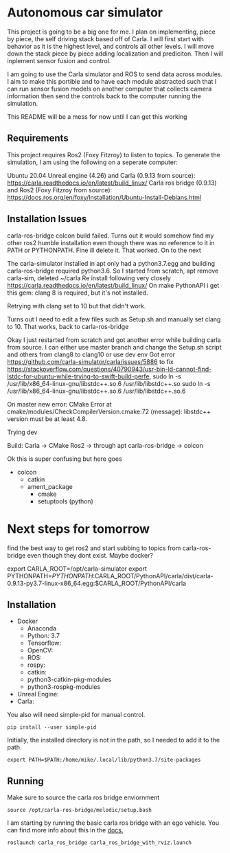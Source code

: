 # Autonomous car simulator

This project is going to be a big one for me. I plan on implementing, piece by piece, the self driving stack based off of Carla. I will first start with behavior as it is the highest level, and controls all other levels. I will move down the stack piece by piece adding localization and prediciton. Then I will inplement sensor fusion and control.

I am going to use the Carla simulator and ROS to send data across modules. I aim to make this portible and to have each module abstracted such that I can run sensor fusion models on another computer that collects camera information then send the controls back to the computer running the simulation.

This README will be a mess for now until I can get this working

## Requirements

This project requires Ros2 (Foxy Fitzroy) to listen to topics. To generate the simulation, I am using the following on a seperate computer:

Ubuntu 20.04
Unreal engine (4.26) and Carla (0.9.13 from source): https://carla.readthedocs.io/en/latest/build_linux/
Carla ros bridge (0.9.13) and Ros2 (Foxy Fitzroy from source): https://docs.ros.org/en/foxy/Installation/Ubuntu-Install-Debians.html


## Installation Issues

carla-ros-bridge colcon build failed. Turns out it would somehow find my other ros2 humble installation even though there was no reference to it in PATH or PYTHONPATH. Fine ill delete it. That worked. On to the next

The carla-simulator installed in apt only had a python3.7.egg and building carla-ros-bridge required python3.6.
So I started from scratch, apt remove carla-sim, deleted ~/carla
Re install following very closely https://carla.readthedocs.io/en/latest/build_linux/
On make PythonAPI i get this gem: clang 8 is required, but it's not installed.

Retrying with clang set to 10 but that didn't work.

Turns out I need to edit a few files such as Setup.sh and manually set clang to 10. That works, back to carla-ros-bridge

Okay I just restarted from scratch and got another error while building carla from source. I can either use master branch and change the Setup.sh script and others from clang8 to clang10 or use dev env
Got error https://github.com/carla-simulator/carla/issues/5886
to fix https://stackoverflow.com/questions/40790943/usr-bin-ld-cannot-find-lstdc-for-ubuntu-while-trying-to-swift-build-perfe,
sudo ln -s /usr/lib/x86_64-linux-gnu/libstdc++.so.6 /usr/lib/libstdc++.so
sudo ln -s /usr/lib/x86_64-linux-gnu/libstdc++.so.6 /usr/lib/libstdc++.so.6

On master new error:
CMake Error at cmake/modules/CheckCompilerVersion.cmake:72 (message):
  libstdc++ version must be at least 4.8.

  

Trying dev

Build:
Carla -> CMake
Ros2 -> through apt
carla-ros-bridge -> colcon

Ok this is super confusing but here goes

- colcon
    - catkin
    - ament_package 
        - cmake
        - setuptools (python)


# Next steps for tomorrow

find the best way to get ros2 and start subbing to topics from carla-ros-bridge even though they dont exist. Maybe docker? 

export CARLA_ROOT=/opt/carla-simulator
export PYTHONPATH=$PYTHONPATH:$CARLA_ROOT/PythonAPI/carla/dist/carla-0.9.13-py3.7-linux-x86_64.egg:$CARLA_ROOT/PythonAPI/carla

## Installation


- Docker
    - Anaconda
    - Python: 3.7
    - Tensorflow:
    - OpenCV:
    - ROS:
    - rospy:
    - catkin: 
    - python3-catkin-pkg-modules
    - python3-rospkg-modules
- Unreal Engine: 
- Carla: 

You also will need simple-pid for manual control.

`pip install --user simple-pid`

Initially, the installed directory is not in the path, so I needed to add it to the path.

`export PATH=$PATH:/home/mike/.local/lib/python3.7/site-packages`

## Running

Make sure to source the carla ros bridge enviornment

`source /opt/carla-ros-bridge/melodic/setup.bash`

I am starting by running the basic carla ros bridge with an ego vehicle. You can find more info about this in the [docs.](https://carla.readthedocs.io/en/0.9.9/ros_launchs/#carla_ego_vehiclelaunch)

`roslaunch carla_ros_bridge carla_ros_bridge_with_rviz.launch`

